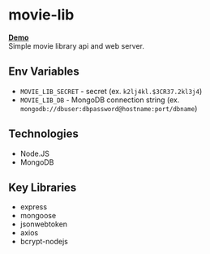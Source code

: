 # movie-lib
[**Demo**](https://stark-mountain-32562.herokuapp.com/)  
Simple movie library api and web server.

## Env Variables
- `MOVIE_LIB_SECRET` - secret (ex. `k2lj4kl.$3CR37.2kl3j4`)
- `MOVIE_LIB_DB` - MongoDB connection string (ex. `mongodb://dbuser:dbpassword@hostname:port/dbname`)


## Technologies
- Node.JS
- MongoDB

## Key Libraries
- express
- mongoose
- jsonwebtoken
- axios
- bcrypt-nodejs

